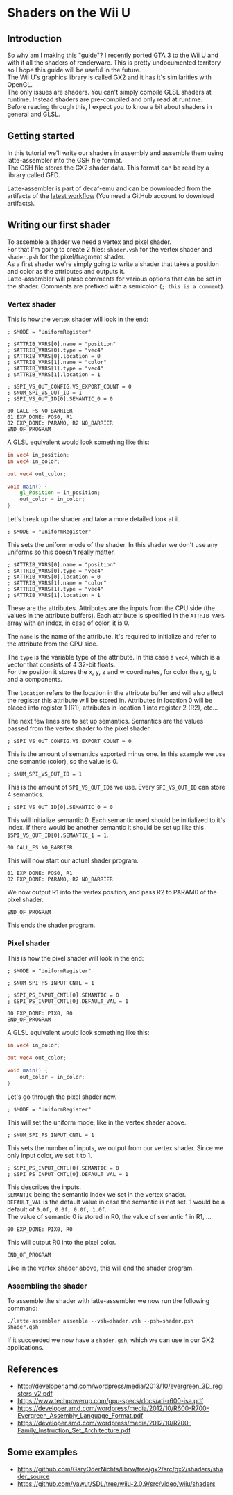 # Shaders on the Wii U

## Introduction
So why am I making this "guide"? I recently ported GTA 3 to the Wii U and with it all the shaders of renderware. This is pretty undocumented territory so I hope this guide will be useful in the future.  
The Wii U's graphics library is called GX2 and it has it's similarities with OpenGL.  
The only issues are shaders. You can't simply compile GLSL shaders at runtime. Instead shaders are pre-compiled and only read at runtime.  
Before reading through this, I expect you to know a bit about shaders in general and GLSL.

## Getting started
In this tutorial we'll write our shaders in assembly and assemble them using latte-assembler into the GSH file format.  
The GSH file stores the GX2 shader data. This format can be read by a library called GFD.

Latte-assembler is part of decaf-emu and can be downloaded from the artifacts of the [latest workflow](https://github.com/decaf-emu/decaf-emu/actions) (You need a GitHub account to download artifacts).

## Writing our first shader
To assemble a shader we need a vertex and pixel shader.  
For that I'm going to create 2 files: `shader.vsh` for the vertex shader and `shader.psh` for the pixel/fragment shader.  
As a first shader we're simply going to write a shader that takes a position and color as the attributes and outputs it.    
Latte-assembler will parse comments for various options that can be set in the shader. Comments are prefixed with a semicolon (`; this is a comment`).  

### Vertex shader

This is how the vertex shader will look in the end:  
```
; $MODE = "UniformRegister"

; $ATTRIB_VARS[0].name = "position"
; $ATTRIB_VARS[0].type = "vec4"
; $ATTRIB_VARS[0].location = 0
; $ATTRIB_VARS[1].name = "color"
; $ATTRIB_VARS[1].type = "vec4"
; $ATTRIB_VARS[1].location = 1

; $SPI_VS_OUT_CONFIG.VS_EXPORT_COUNT = 0
; $NUM_SPI_VS_OUT_ID = 1
; $SPI_VS_OUT_ID[0].SEMANTIC_0 = 0

00 CALL_FS NO_BARRIER
01 EXP_DONE: POS0, R1
02 EXP_DONE: PARAM0, R2 NO_BARRIER
END_OF_PROGRAM
```

A GLSL equivalent would look something like this:
```glsl
in vec4 in_position;
in vec4 in_color;

out vec4 out_color;

void main() {
	gl_Position = in_position;
	out_color = in_color;
}
```

Let's break up the shader and take a more detailed look at it.  
  
```
; $MODE = "UniformRegister"
```
This sets the uniform mode of the shader. In this shader we don't use any uniforms so this doesn't really matter.  

```
; $ATTRIB_VARS[0].name = "position"
; $ATTRIB_VARS[0].type = "vec4"
; $ATTRIB_VARS[0].location = 0
; $ATTRIB_VARS[1].name = "color"
; $ATTRIB_VARS[1].type = "vec4"
; $ATTRIB_VARS[1].location = 1
```
These are the attributes. Attributes are the inputs from the CPU side (the values in the attribute buffers). Each attribute is specified in the `ATTRIB_VARS` array with an index, in case of color, it is 0.  

The `name` is the name of the attribute. It's required to initialize and refer to the attribute from the CPU side.  

The `type` is the variable type of the attribute. In this case a `vec4`, which is a vector that consists of 4 32-bit floats.  
For the position it stores the x, y, z and w coordinates, for color the r, g, b and a components.

The `location` refers to the location in the attribute buffer and will also affect the register this attribute will be stored in. Attributes in location 0 will be placed into register 1 (R1), attributes in location 1 into register 2 (R2), etc...  

The next few lines are to set up semantics. Semantics are the values passed from the vertex shader to the pixel shader.
```
; $SPI_VS_OUT_CONFIG.VS_EXPORT_COUNT = 0
```
This is the amount of semantics exported minus one. In this example we use one semantic (color), so the value is 0.
```
; $NUM_SPI_VS_OUT_ID = 1
```
This is the amount of `SPI_VS_OUT_ID`s we use. Every `SPI_VS_OUT_ID` can store 4 semantics.

```
; $SPI_VS_OUT_ID[0].SEMANTIC_0 = 0
```
This will initialize semantic 0. Each semantic used should be initialized to it's index. If there would be another semantic it should be set up like this `$SPI_VS_OUT_ID[0].SEMANTIC_1 = 1`.

```
00 CALL_FS NO_BARRIER
```
This will now start our actual shader program.

```
01 EXP_DONE: POS0, R1
02 EXP_DONE: PARAM0, R2 NO_BARRIER
```
We now output R1 into the vertex position, and pass R2 to PARAM0 of the pixel shader.

```
END_OF_PROGRAM
```
This ends the shader program.

### Pixel shader
This is how the pixel shader will look in the end:
```
; $MODE = "UniformRegister"

; $NUM_SPI_PS_INPUT_CNTL = 1

; $SPI_PS_INPUT_CNTL[0].SEMANTIC = 0
; $SPI_PS_INPUT_CNTL[0].DEFAULT_VAL = 1

00 EXP_DONE: PIX0, R0
END_OF_PROGRAM
```

A GLSL equivalent would look something like this:
```glsl
in vec4 in_color;

out vec4 out_color;

void main() {
	out_color = in_color;
}
```

Let's go through the pixel shader now.

```
; $MODE = "UniformRegister"
```
This will set the uniform mode, like in the vertex shader above.

```
; $NUM_SPI_PS_INPUT_CNTL = 1
```
This sets the number of inputs, we output from our vertex shader. Since we only input color, we set it to 1.

```
; $SPI_PS_INPUT_CNTL[0].SEMANTIC = 0
; $SPI_PS_INPUT_CNTL[0].DEFAULT_VAL = 1
```
This describes the inputs.  
`SEMANTIC` being the semantic index we set in the vertex shader.  
`DEFAULT_VAL` is the default value in case the semantic is not set. 1 would be a default of `0.0f, 0.0f, 0.0f, 1.0f`.  
The value of semantic 0 is stored in R0, the value of semantic 1 in R1, ...

```
00 EXP_DONE: PIX0, R0
```
This will output R0 into the pixel color.

```
END_OF_PROGRAM
```
Like in the vertex shader above, this will end the shader program.

### Assembling the shader
To assemble the shader with latte-assembler we now run the following command:
```
./latte-assembler assemble --vsh=shader.vsh --psh=shader.psh shader.gsh
```
If it succeeded we now have a `shader.gsh`, which we can use in our GX2 applications.

## References
- http://developer.amd.com/wordpress/media/2013/10/evergreen_3D_registers_v2.pdf
- https://www.techpowerup.com/gpu-specs/docs/ati-r600-isa.pdf
- https://developer.amd.com/wordpress/media/2012/10/R600-R700-Evergreen_Assembly_Language_Format.pdf
- https://developer.amd.com/wordpress/media/2012/10/R700-Family_Instruction_Set_Architecture.pdf

## Some examples
- https://github.com/GaryOderNichts/librw/tree/gx2/src/gx2/shaders/shader_source
- https://github.com/yawut/SDL/tree/wiiu-2.0.9/src/video/wiiu/shaders
